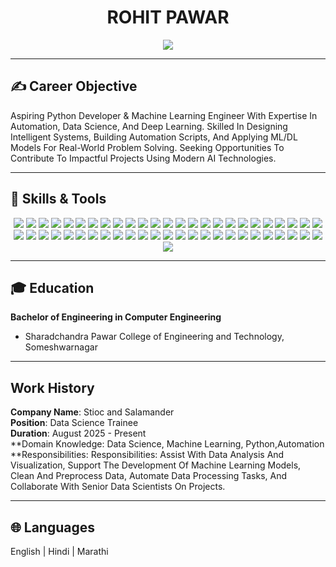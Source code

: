 <h1 align="center"><strong>ROHIT PAWAR</strong></h1>

<p align="center">
  <img src="https://readme-typing-svg.herokuapp.com?lines=Hello+%F0%9F%91%8B,+I'm+Rohit+Pawar;Python+Developer;ML+and+AI+Learner;Welcome+to+my+GitHub!&center=true&width=500" />
</p>

---

## ✍️ Career Objective

Aspiring Python Developer & Machine Learning Engineer With Expertise In Automation, Data Science, And Deep Learning. Skilled In Designing Intelligent Systems, Building Automation Scripts, And Applying ML/DL Models For Real-World Problem Solving. Seeking Opportunities To Contribute To Impactful Projects Using Modern AI Technologies.

---

## 🚀 Skills & Tools

<p align="center">

  <!-- Languages -->
  <img src="https://img.shields.io/badge/-Python-000?style=flat&logo=python" />
  <img src="https://img.shields.io/badge/-SQL-000?style=flat&logo=mysql" />

  <!-- Data Analytics -->
  <img src="https://img.shields.io/badge/-Pandas-000?style=flat&logo=pandas" />
  <img src="https://img.shields.io/badge/-NumPy-000?style=flat&logo=numpy" />
  <img src="https://img.shields.io/badge/-Data%20Cleaning-000?style=flat" />
  <img src="https://img.shields.io/badge/-Data%20Transformation-000?style=flat" />
  <img src="https://img.shields.io/badge/-Data%20Encoding%20(Label,%20One--Hot)-000?style=flat" />
  <img src="https://img.shields.io/badge/-EDA-000?style=flat" />
  <img src="https://img.shields.io/badge/-Matplotlib-000?style=flat&logo=matplotlib" />
  <img src="https://img.shields.io/badge/-Seaborn-000?style=flat" />

  <!-- Machine Learning -->
  <img src="https://img.shields.io/badge/-Scikit%20Learn-000?style=flat&logo=scikit-learn" />
  <img src="https://img.shields.io/badge/-Linear%20Regression-000?style=flat" />
  <img src="https://img.shields.io/badge/-Logistic%20Regression-000?style=flat" />
  <img src="https://img.shields.io/badge/-Decision%20Tree-000?style=flat" />
  <img src="https://img.shields.io/badge/-Random%20Forest-000?style=flat" />
  <img src="https://img.shields.io/badge/-KNN-000?style=flat" />
  <img src="https://img.shields.io/badge/-K--Means-000?style=flat" />
  <img src="https://img.shields.io/badge/-Model%20Evaluation-000?style=flat" />
  <img src="https://img.shields.io/badge/-Train--Test%20Split-000?style=flat" />
  <img src="https://img.shields.io/badge/-Feature%20Scaling-000?style=flat" />
  <img src="https://img.shields.io/badge/-Pipeline-000?style=flat" />
  <img src="https://img.shields.io/badge/-Joblib-000?style=flat" />


  <!-- Generative AI -->
  <img src="https://img.shields.io/badge/-Prompt%20Engineering-000?style=flat" />
  <img src="https://img.shields.io/badge/-GPT-000?style=flat&logo=openai" />
  <img src="https://img.shields.io/badge/-BERT-000?style=flat" />
  <img src="https://img.shields.io/badge/-Codex-000?style=flat" />
  <img src="https://img.shields.io/badge/-DALL·E-000?style=flat" />
  <img src="https://img.shields.io/badge/-Hugging%20Face%20Transformers-000?style=flat&logo=huggingface" />

  <!-- Automation -->
  <img src="https://img.shields.io/badge/-Python%20Scripting-000?style=flat&logo=python" />
  <img src="https://img.shields.io/badge/-File%20Operations-000?style=flat" />
  <img src="https://img.shields.io/badge/-Email%20Automation%20(smtplib)-000?style=flat" />
  <img src="https://img.shields.io/badge/-API%20Integration-000?style=flat&logo=fastapi" />
  <img src="https://img.shields.io/badge/-Task%20Scheduling%20(Cron)-000?style=flat" />
  <img src="https://img.shields.io/badge/-Exception%20Handling-000?style=flat" />

  <!-- Frontend -->
  <img src="https://img.shields.io/badge/-HTML5-000?style=flat&logo=html5" />
  <img src="https://img.shields.io/badge/-CSS3-000?style=flat&logo=css3" />

  <!-- Backend -->
  <img src="https://img.shields.io/badge/-Django-000?style=flat&logo=django" />
  <img src="https://img.shields.io/badge/-Flask-000?style=flat&logo=flask" />
  <img src="https://img.shields.io/badge/-FastAPI-000?style=flat&logo=fastapi" />
  <img src="https://img.shields.io/badge/-OpenCV-000?style=flat&logo=opencv" />

  <!-- Database -->
  <img src="https://img.shields.io/badge/-MySQL-000?style=flat&logo=mysql" />
  <img src="https://img.shields.io/badge/-NoSQL-000?style=flat" />
  <img src="https://img.shields.io/badge/-MongoDB-000?style=flat&logo=mongodb" />

  <!-- Tools & Frameworks -->
  <img src="https://img.shields.io/badge/-Power%20BI-000?style=flat&logo=powerbi" />
  <img src="https://img.shields.io/badge/-Tableau-000?style=flat&logo=tableau" />
  <img src="https://img.shields.io/badge/-Git-000?style=flat&logo=git" />
  <img src="https://img.shields.io/badge/-GitHub-000?style=flat&logo=github" />
  <img src="https://img.shields.io/badge/-Anaconda-000?style=flat&logo=anaconda" />
  <img src="https://img.shields.io/badge/-Jupyter%20Notebook-000?style=flat&logo=jupyter" />
  <img src="https://img.shields.io/badge/-VS%20Code-000?style=flat&logo=visual-studio-code" />
  <img src="https://img.shields.io/badge/-Google%20Colab-000?style=flat&logo=googlecolab" />

</p>


---
## 🎓 Education

**Bachelor of Engineering in Computer Engineering**  
- Sharadchandra Pawar College of Engineering and Technology, Someshwarnagar

---

## Work History

**Company Name**: Stioc and Salamander  
**Position**: Data Science Trainee  
**Duration**: August 2025 - Present  
**Domain Knowledge: Data Science, Machine Learning, Python,Automation
**Responsibilities: Responsibilities: Assist With Data Analysis And Visualization, Support The Development Of Machine Learning Models, Clean And Preprocess Data, Automate Data Processing Tasks, And Collaborate With Senior Data Scientists On Projects.

---
## 🌐 Languages

English | Hindi | Marathi

